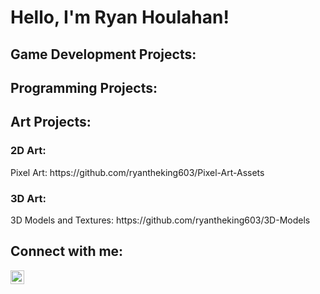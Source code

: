 <h1>Hello, I'm Ryan Houlahan!</h1>

<h2>Game Development Projects:</h2>

<h2>Programming Projects:</h2>

<h2>Art Projects:</h2>
<h3>2D Art:</h3>
Pixel Art: https://github.com/ryantheking603/Pixel-Art-Assets
<h3>3D Art:</h3>
3D Models and Textures: https://github.com/ryantheking603/3D-Models

<h2>Connect with me:</h2>

[<img align="left" alt="Ryan Houlahan | LinkedIn" width="22px" src="https://cdn.jsdelivr.net/npm/simple-icons@v3/icons/linkedin.svg" />][linkedin]

[linkedin]: https://www.linkedin.com/in/ryan-houlahan/

<!--
**ryantheking603/ryantheking603** is a ✨ _special_ ✨ repository because its `README.md` (this file) appears on your GitHub profile.

Here are some ideas to get you started:

- 🔭 I’m currently working on ...
- 🌱 I’m currently learning ...
- 👯 I’m looking to collaborate on ...
- 🤔 I’m looking for help with ...
- 💬 Ask me about ...
- 📫 How to reach me: ...
- 😄 Pronouns: ...
- ⚡ Fun fact: ...
-->
